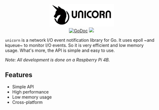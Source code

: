 <p align="center">
<img 
    src="logo.png" 
    width="213" height="75" border="0" alt="unicorn">
<br>
<a href="https://godoc.org/github.com/cheng-zhongliang/unicorn"><img src="https://img.shields.io/badge/go-reference-blue" alt="GoDoc"></a>
<a href="https://github.com/cheng-zhongliang/unicorn/blob/master/LICENSE"><img src="https://img.shields.io/badge/license-BSD--3--Clause-brightgreen"></a>
</p>

`unicorn` is a network I/O event notification library for Go. It uses epoll ~and kqueue~ to monitor I/O events. So it is very efficient and low memory usage. What's more, the API is simple and easy to use.

*Note: All development is done on a Raspberry Pi 4B.*

## Features

- Simple API
- High performance
- Low memory usage
- Cross-platform
